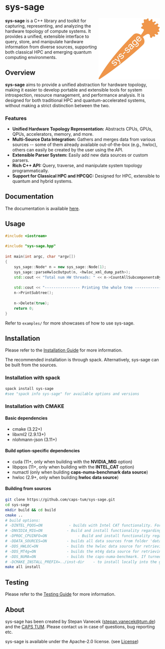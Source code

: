

# sys-sage

<img src="docs/images/logo-white.jpeg" alt="sys-sage logo" style="float: right;" width="200"/>

**sys-sage** is a C++ library and toolkit for capturing, representing, and analyzing the hardware topology of compute systems.
It provides a unified, extensible interface to query, store, and manipulate hardware information from diverse sources, supporting both classical HPC and emerging quantum computing environments.

## Overview

**sys-sage** aims to provide a unified abstraction for hardware topology, making it easier to develop portable and extensible tools for system introspection, resource management, and performance analysis. It is designed for both traditional HPC and quantum-accelerated systems, without making a strict distinction between the two.

### Features

- **Unified Hardware Topology Representation:** Abstracts CPUs, GPUs, QPUs, accelerators, memory, and more.
- **Multi-Source Data Integration:** Gathers and merges data from various sources -- some of them already available out-of-the-box (e.g., hwloc), others can easily be created by the user using the API.
- **Extensible Parser System:** Easily add new data sources or custom parsers.
- **Rich C++ API:** Query, traverse, and manipulate system topology programmatically.
- **Support for Classical HPC and HPCQC:** Designed for HPC, extensible to quantum and hybrid systems.
<!-- - **Comprehensive Documentation:** Includes guides, API reference, and practical examples. -->


## Documentation

The documentation is available [here](https://stepanvanecek.github.io/sys-sage/latest/html/index.html).

<!-- - [Installation Guide](docs/Installation_Guide.md)
- [Concepts & Architecture](docs/Concept.md)
- [Usage Examples](docs/Usage.md)
- [Data Parsers](docs/Data_Parsers.md)
- [API Reference (Doxygen)](docs/html/index.html) -->

## Usage

```cpp
#include <iostream>

#include "sys-sage.hpp"

int main(int argc, char *argv[])
{
    sys_sage::Node* n = new sys_sage::Node(1);
    sys_sage::parseHwlocOutput(n, <hwloc_xml_dump_path>);
    std::cout << "Total num HW threads: " << n->CountAllSubcomponentsByType(sys_sage::ComponentType::Thread) << std::endl;

    std::cout << "---------------- Printing the whole tree ----------------" << std::endl;
    n->PrintSubtree();

    n->Delete(true);
    return 0;
}
```

Refer to `examples/` for more showcases of how to use sys-sage.

## Installation

Please refer to the [Installation Guide](https://stepanvanecek.github.io/sys-sage/html/md__installation__guide.html) for more information.

The recommended installation is through spack. Alternatively, sys-sage can be built from the sources.

### Installation with spack
```bash
spack install sys-sage
#see "spack info sys-sage" for available options and versions
```

### Installation with CMAKE

#### Basic dependencies

- cmake (3.22+)
- libxml2 (2.9.13+)
- nlohmann-json (3.11+)

#### Build option-specific dependencies

- cuda (11+, only when building with the **NVIDIA_MIG** option)
- libpqos (11+, only when building with the **INTEL_CAT** option)
- numactl (only when building **caps-numa-benchmark data source**)
- hwloc (2.9+, only when building **hwloc data source**)

#### Building from sources

```bash
git clone https://github.com/caps-tum/sys-sage.git
cd sys-sage
mkdir build && cd build
cmake ..
# build options:
# -DINTEL_PQOS=ON            - builds with Intel CAT functionality. For that, Intel-specific pqos header/library are necessary.
# -DNVIDIA_MIG=ON           - Build and install functionality regarding NVidia MIG(multi-instance GPU, ampere or newer).
# -DPROC_CPUINFO=ON              - Build and install functionality regarding Linux cpuinfo (only x86) -- default ON.
# -DDATA_SOURCES=ON         - builds all data sources from folder 'data-sources' listed below. Data sources are used to collecting HW-related information, so it only makes sense to compile that on the system where the topology information is queried.
# -DDS_HWLOC=ON             - builds the hwloc data source for retrieving the CPU topology
# -DDS_MT4g=ON              - builds the mt4g data source for retrieving GPU compute and memory topology. If turned on, includes hwloc.
# -DDS_NUMA=ON              - builds the caps-numa-benchmark. If turned on, includes Linux-specific libraries.
# -DCMAKE_INSTALL_PREFIX=../inst-dir    - to install locally into the git repo folder
make all install
```

## Testing

Please refer to the [Testing Guide](test/README.md) for more information.

## About

sys-sage has been created by Stepan Vanecek (stepan.vanecek@tum.de) and the [CAPS TUM](https://www.ce.cit.tum.de/en/caps/homepage/). Please contact us in case of questions, bug reporting etc.

sys-sage is available under the Apache-2.0 license. (see [License](https://github.com/caps-tum/sys-sage/blob/master/LICENSE))
